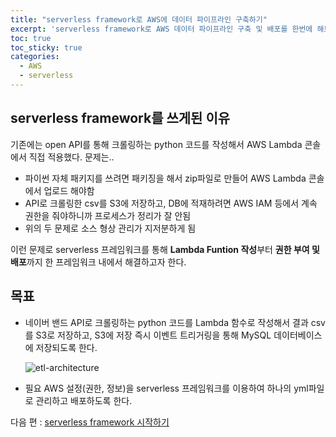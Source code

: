 ```yaml
---
title: "serverless framework로 AWS에 데이터 파이프라인 구축하기"
excerpt: 'serverless framework로 AWS 데이터 파이프라인 구축 및 배포를 한번에 해보자'
toc: true
toc_sticky: true
categories:
  - AWS
  - serverless
---
```


## serverless framework를 쓰게된 이유
기존에는 open API를 통해 크롤링하는 python 코드를 작성해서 AWS Lambda 콘솔에서 직접 적용했다. 문제는.. 
- 파이썬 자체 패키지를 쓰려면 패키징을 해서 zip파일로 만들어 AWS Lambda 콘솔에서 업로드 해야함 
- API로 크롤링한 csv를 S3에 저장하고, DB에 적재하려면 AWS IAM 등에서 계속 권한을 줘야하니까 프로세스가 정리가 잘 안됨 
- 위의 두 문제로 소스 형상 관리가 지저분하게 됨     

이런 문제로 serverless 프레임워크를 통해 **Lambda Funtion 작성**부터 **권한 부여 및 배포**까지 한 프레임워크 내에서 해결하고자 한다.

## 목표
- 네이버 밴드 API로 크롤링하는 python 코드를 Lambda 함수로 작성해서 결과 csv를 S3로 저장하고, S3에 저장 즉시 이벤트 트리거링을 통해 MySQL 데이터베이스에 저장되도록 한다.    
    
  ![etl-architecture](https://dasoldasol.github.io/assets/images/image/2020-09-10-archi.png)    
      
- 필요 AWS 설정(권한, 정보)을 serverless 프레임워크를 이용하여 하나의 yml파일로 관리하고 배포하도록 한다. 
    
    
다음 편 : [serverless framework 시작하기](https://dasoldasol.github.io/aws/serverless/sls-tutorial-2/)
